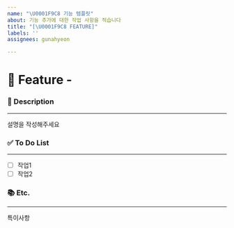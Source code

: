 ```yaml
---
name: "\U0001F9C8 기능 템플릿"
about: 기능 추가에 대한 작업 사항을 적습니다
title: "[\U0001F9C8 FEATURE]"
labels: ''
assignees: gunahyeon

---
```


# 🧈 Feature - <!--( 작업 내용 )-->
<!-- 위 작업내용 주석에 어떤 기능인지 적어주세요 -->


### 📄 Description

---
<!-- 아래에 설명을 적어주세요 -->
설명을 작성해주세요


### ✅ To Do List

---
<!-- 아래에 어떤 작업을 해야하는지 적어주세요 -->
- [ ] 작업1
- [ ] 작업2

### 📚 Etc.

--- 
<!-- 작업 중 특이사항이 생기면 적어주세요 -->
특이사항
